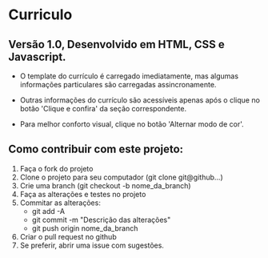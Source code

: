 # Curriculo

## Versão 1.0, Desenvolvido em HTML, CSS e Javascript.

* O template do currículo é carregado imediatamente, mas algumas informações particulares são carregadas assincronamente.

* Outras informações do currículo são acessíveis apenas após o clique no botão 'Clique e confira' da seção correspondente. 

* Para melhor conforto visual, clique no botão 'Alternar modo de cor'.

## Como contribuir com este projeto:

1. Faça o fork do projeto
2. Clone o projeto para seu computador (git clone git@github...)
3. Crie uma branch (git checkout -b nome_da_branch)
4. Faça as alterações e testes no projeto
5. Commitar as alterações:
    * git add -A
    * git commit -m "Descrição das alterações"
    * git push origin nome_da_branch
6. Criar o pull request no github
7. Se preferir, abrir uma issue com sugestões.